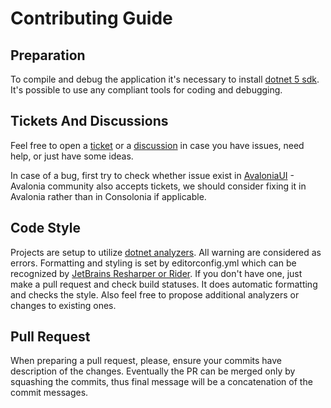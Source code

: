 # Contributing Guide

## Preparation
To compile and debug the application it's necessary to install [dotnet 5 sdk](https://dotnet.microsoft.com/en-us/download/dotnet/5.0). It's possible to use any compliant tools for coding and debugging.

## Tickets And Discussions
Feel free to open a [ticket](https://github.com/jinek/Consolonia/issues) or a [discussion](https://github.com/jinek/Consolonia/discussions) in case you have issues, need help, or just have some ideas.

In case of a bug, first try to check whether issue exist in [AvaloniaUI](https://github.com/AvaloniaUI/Avalonia) - Avalonia community also accepts tickets, we should consider fixing it in Avalonia rather than in Consolonia if applicable.

## Code Style
Projects are setup to utilize [dotnet analyzers](https://docs.microsoft.com/en-us/dotnet/framework/code-analyzers).
All warning are considered as errors.
Formatting and styling is set by editorconfig.yml which can be recognized by [JetBrains Resharper or Rider](https://www.jetbrains.com/resharper/). If you don't have one, just make a pull request and check build statuses. It does automatic formatting and checks the style.
Also feel free to propose additional analyzers or changes to existing ones.

## Pull Request
When preparing a pull request, please, ensure your commits have description of the changes. Eventually the PR can be merged only by squashing the commits, thus final message will be a concatenation of the commit messages.